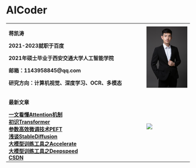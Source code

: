 
# AICoder
<table border="0">
  <tr>
    <td width="75%">
      <p><b>蒋凯涛</b></p>
      <p><b>2021-2023就职于百度</b></p>
      <p><b>2021年硕士毕业于西安交通大学人工智能学院</b></p>
      <p><b>邮箱：1143958845@qq.com</b></p>
      <p><b>研究方向：计算机视觉、深度学习、OCR、多模态</b></p>
    </td>
    <td width="25%">
      <img src="imgs/微信图片_20240817204501.jpg" width="100%">
    </td>
  </tr>
  <tr>
    <td width="75%">
      <p><b>最新文章</b></p>
      <b><a href="blogs/llm/transformers/attention.md">一文看懂Attention机制</b><br>
      <b><a href="blogs/llm/transformers/transformer.md">初识Transformer</b><br>
      <b><a href="blogs/llm/peft/peft.md">参数高效微调技术PEFT</b><br>
      <b><a href="blogs/llm/StableDiffusion/stable_diffusion.md">浅谈StableDiffusion</b><br>
      <b><a href="blogs/llm/accelerate/accelerate.md">大模型训练工具之Accelerate</b><br>
      <b><a href="blogs/llm/deepspeed/deepspeed.md">大模型训练工具之Deepspeed</b><br>
      <b><a href="https://mp.csdn.net/console/column/allColumnList">CSDN</b><br>
    </td>
    <td width="25%">
      <img src="https://i0.hdslb.com/bfs/article/37e8f0409b250df08f710ab3368b1c8f6adb828f.gif@!web-article-pic.webp?" width="100%">
    </td>
  </tr>
</table>
